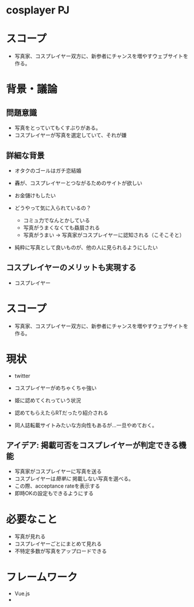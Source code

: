 # cosplayer PJ
# スコープ
* 写真家、コスプレイヤー双方に、新参者にチャンスを増やすウェブサイトを作る。

# 背景・議論
## 問題意識
* 写真をとっていてもくすぶりがある。
* コスプレイヤーが写真を選定していて、それが嫌 

## 詳細な背景
* オタクのゴールはガチ恋結婚 
* 轟が、コスプレイヤーとつながるためのサイトが欲しい
* お金儲けもしたい

* どうやって気に入られているの？
    * コミュ力でなんとかしている
    * 写真がうまくなくても贔屓される
    * 写真がうまい -> 写真家がコスプレイヤーに認知される（こそこそと）

* 純粋に写真として良いものが、他の人に見られるようにしたい

## コスプレイヤーのメリットも実現する　
* コスプレイヤー

# スコープ
* 写真家、コスプレイヤー双方に、新参者にチャンスを増やすウェブサイトを作る。

# 現状
* twitter
* コスプレイヤーがめちゃくちゃ強い
* 姫に認めてくれっていう状況
* 認めてもらえたらRTだったり紹介される

* 同人誌転載サイトみたいな方向性もあるが...一旦やめておく。

## アイデア: 掲載可否をコスプレイヤーが判定できる機能
* 写真家がコスプレイヤーに写真を送る
* コスプレイヤーは*簡単に* 掲載しない写真を選べる。
* この際、acceptance rateを表示する
* 即時OKの設定もできるようにする

# 必要なこと
* 写真が見れる
* コスプレイヤーごとにまとめて見れる
* 不特定多数が写真をアップロードできる

# フレームワーク
* Vue.js
* 







